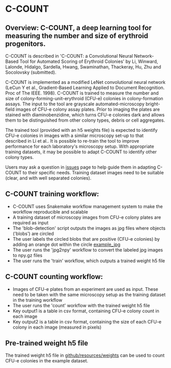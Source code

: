 # C-COUNT

## Overview: C-COUNT, a deep learning tool for measuring the number and size of erythroid progenitors. 

C-COUNT is described in 'C-COUNT: a Convolutional Neural Network-Based Tool for Automated Scoring of Erythroid Colonies' by Li, Winward, Lalonde, Hidalgo, Sardella, Hwang, Swaminathan, Thackeray, Hu, Zhu and Socolovsky (submitted). 

C-COUNT is implemented as a modified LeNet convolutional neural network (LeCun Y et al., Gradient-Based Learning Applied to Document Recognition. Proc of The IEEE. 1998). C-COUNT is trained to measure the number and size of colony-forming-unit-erythroid (CFU-e) colonies in colony-formation assays. The input to the tool are grayscale automated-microscopy bright-field images of CFU-e colony assay plates. Prior to imaging the plates are stained with diaminobenzidine, which turns CFU-e colonies dark and allows them to be distinguished from other colony types, debris or cell aggregates. 

The trained tool (provided with an h5 weights file) is expected to identify CFU-e colonies in images with a similar microscopy set-up to that described in Li et al.. It is possible to re-train the tool to improve performance for each laboratory's microscopy setup. With appropriate training datasets, it may be possible to adapt C-COUNT to identify other colony types.  

Users may ask a question in [issues](https://github.com/radio1988/c-count/issues) page to help guide them in adapting C-COUNT to their specific needs. Training dataset images need to be suitable (clear, and with well separated colonies).

## C-COUNT training workflow:

- C-COUNT uses Snakemake workflow management system to make the workflow reproducible and scalable
- A training dataset of microscopy images from CFU-e colony plates are required as input
- The 'blob-detection' script outputs the images as jpg files where objects ('blobs') are circled
- The user labels the circled blobs that are positive (CFU-e colonies) by adding an orange dot within the circle [example_jpg]()
- The user runs the 'jpg2npy' workflow to convert the labeled jpg images to npy.gz files
- The user runs the 'train' workflow, which outputs a trained weight h5 file

## C-COUNT counting workflow:

- Images of CFU-e plates from an experiment are used as input. These need to be taken with the same microscopy setup as the training dataset in the training workflow
- The user runs the 'count' workflow with the trained weight h5 file 
- Key output1 is a table in csv format, containing CFU-e colony count in each image
- Key output2 is a table in csv format, containing the size of each CFU-e colony in each image (measured in pixels)

## Pre-trained weight h5 file
The trained weight h5 file in [github/resources/weights](resources/weights) can be used to count CFU-e colonies in the example dataset. 
